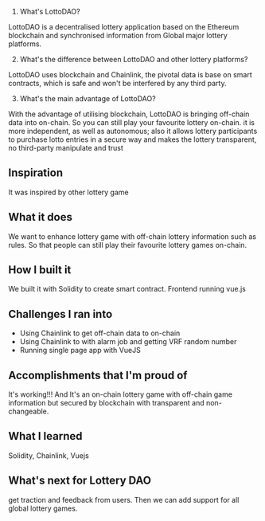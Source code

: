 1. What's LottoDAO?

LottoDAO is a decentralised lottery application based on the Ethereum blockchain and synchronised information from Global major lottery platforms.

2. What's the difference between LottoDAO and other lottery platforms?

LottoDAO uses blockchain and Chainlink, the pivotal data is base on smart contracts, which is safe and won't be interfered by any third party.

3. What's the main advantage of LottoDAO?

With the advantage of utilising blockchain, LottoDAO is bringing off-chain data into on-chain. So you can still play your favourite lottery on-chain. it is more independent, as well as autonomous; also it allows lottery participants to purchase lotto entries in a secure way and makes the lottery transparent, no third-party manipulate and trust

## Inspiration
It was inspired by other lottery game

## What it does
We want to enhance lottery game with off-chain lottery information such as rules. So that people can still play their favourite lottery games on-chain. 

## How I built it
We built it with Solidity to create smart contract. Frontend running vue.js 

## Challenges I ran into
- Using Chainlink to get off-chain data to on-chain
- Using Chainlink to with alarm job and getting VRF random number
- Running single page app with VueJS

## Accomplishments that I'm proud of
It's working!!! And It's an on-chain lottery game with off-chain game information but secured by blockchain with transparent and non-changeable. 

## What I learned
Solidity, Chainlink, Vuejs

## What's next for Lottery DAO
get traction and feedback from users. Then we can add support for all global lottery games.
